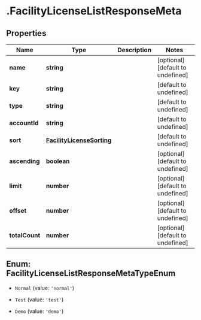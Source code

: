 # .FacilityLicenseListResponseMeta

## Properties

Name | Type | Description | Notes
------------ | ------------- | ------------- | -------------
**name** | **string** |  | [optional] [default to undefined]
**key** | **string** |  | [default to undefined]
**type** | **string** |  | [default to undefined]
**accountId** | **string** |  | [default to undefined]
**sort** | [**FacilityLicenseSorting**](FacilityLicenseSorting.md) |  | [default to undefined]
**ascending** | **boolean** |  | [optional] [default to undefined]
**limit** | **number** |  | [optional] [default to undefined]
**offset** | **number** |  | [optional] [default to undefined]
**totalCount** | **number** |  | [optional] [default to undefined]



## Enum: FacilityLicenseListResponseMetaTypeEnum


* `Normal` (value: `'normal'`)

* `Test` (value: `'test'`)

* `Demo` (value: `'demo'`)



